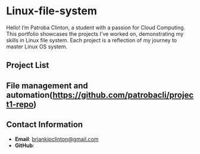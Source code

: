 # Linux-file-system
Hello! I’m Patroba Clinton, a student with a passion for Cloud Computing. This portfolio showcases the projects I've worked on, demonstrating my skills in Linux file system. Each project is a reflection of my journey to master Linux OS system.

## Project List
## File management and automation(https://github.com/patrobacli/project1-repo)

## Contact Information
- **Email**: briankipclinton@gmail.com
- **GitHub**: 

